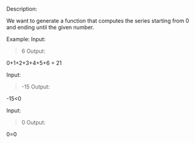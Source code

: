 Description:

We want to generate a function that computes the series starting from 0 and ending until the given number.

Example:
Input:

> 6
Output:

0+1+2+3+4+5+6 = 21

Input:

> -15
Output:

-15<0

Input:

> 0
Output:

0=0